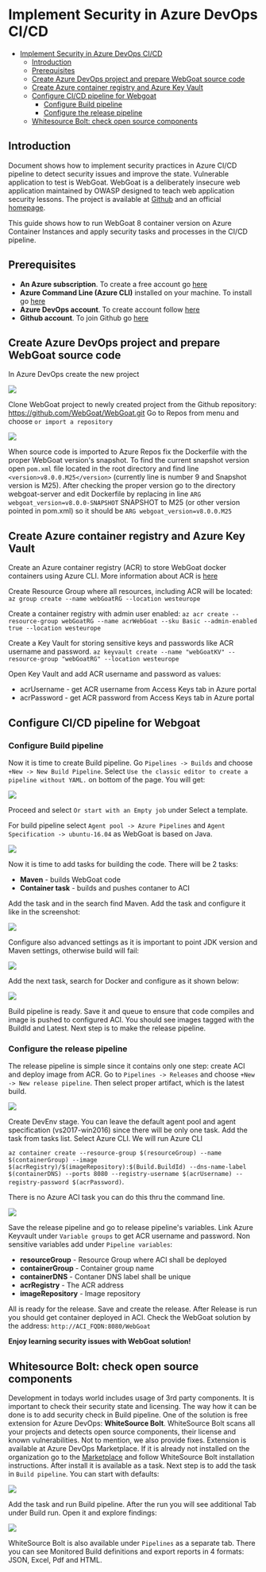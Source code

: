 # Implement Security in Azure DevOps CI/CD

<!-- TOC -->

- [Implement Security in Azure DevOps CI/CD](#implement-security-in-azure-devops-cicd)
  - [Introduction](#introduction)
  - [Prerequisites](#prerequisites)
  - [Create Azure DevOps project and prepare WebGoat source code](#create-azure-devops-project-and-prepare-webgoat-source-code)
  - [Create Azure container registry and Azure Key Vault](#create-azure-container-registry-and-azure-key-vault)
  - [Configure CI/CD pipeline for Webgoat](#configure-cicd-pipeline-for-webgoat)
    - [Configure Build pipeline](#configure-build-pipeline)
    - [Configure the release pipeline](#configure-the-release-pipeline)
  - [Whitesource Bolt: check open source components](#whitesource-bolt-check-open-source-components)

<!-- /TOC -->

## Introduction

Document shows how to implement security practices in Azure CI/CD pipeline to detect security issues and improve the state. Vulnerable application to test is WebGoat.
WebGoat is a deliberately insecure web application maintained by OWASP designed to teach web application security lessons. The project is available at [Github](https://github.com/WebGoat/WebGoat) and an official [homepage](https://www.owasp.org/index.php/Category:OWASP_WebGoat_Project).

This guide shows how to run WebGoat 8 container version on Azure Container Instances and apply security tasks and processes in the CI/CD pipeline.

## Prerequisites

* **An Azure subscription**. To create a free account go [here](https://azure.microsoft.com/en-gb/free/?utm_source=jeliknes&utm_medium=blog&utm_campaign=storage&WT.mc_id=storage-blog-jeliknes)
* **Azure Command Line (Azure CLI)** installed on your machine. To install go [here](https://docs.microsoft.com/en-us/cli/azure/install-azure-cli?view=azure-cli-latest)
* **Azure DevOps account**. To create account follow [here](https://azure.microsoft.com/en-in/services/devops/pipelines/)
* **Github account**. To join Github go [here](https://github.com/join)

## Create Azure DevOps project and prepare WebGoat source code

In Azure DevOps create the new project

![](https://githubpictures.blob.core.windows.net/webgoataci/CreateProject.png)

Clone WebGoat project to newly created project from the Github repository: https://github.com/WebGoat/WebGoat.git
Go to Repos from menu and choose `or import a repository`

![](https://githubpictures.blob.core.windows.net/webgoataci/ImportProject.png)

When source code is imported to Azure Repos fix the Dockerfile with the proper WebGoat version's snapshot. To find the current snapshot version open `pom.xml` file located in the root directory and find line `<version>v8.0.0.M25</version>` (currently line is number 9 and Snapshot version is M25). After checking the proper version go to the directory webgoat-server and edit Dockerfile by replacing in line `ARG webgoat_version=v8.0.0-SNAPSHOT` SNAPSHOT to M25 (or other version pointed in pom.xml) so it should be `ARG webgoat_version=v8.0.0.M25`

## Create Azure container registry and Azure Key Vault

Create an Azure container registry (ACR) to store WebGoat docker containers using Azure CLI. More information about ACR is [here](https://docs.microsoft.com/en-us/azure/container-registry/)

Create Resource Group where all resources, including ACR will be located:
`az group create --name webGoatRG --location westeurope`

Create a container registry with admin user enabled:
`az acr create --resource-group webGoatRG --name acrWebGoat --sku Basic --admin-enabled true --location westeurope`

Create a Key Vault for storing sensitive keys and passwords like ACR username and password.
`az keyvault create --name "webGoatKV" --resource-group "webGoatRG" --location westeurope`

Open Key Vault and add ACR username and password as values:
* acrUsername - get ACR username from Access Keys tab in Azure portal
* acrPassword - get ACR password from Access Keys tab in Azure portal

## Configure CI/CD pipeline for Webgoat

### Configure Build pipeline

Now it is time to create Build pipeline. Go `Pipelines -> Builds` and choose `+New -> New Build Pipeline`. Select `Use the classic editor to create a pipeline without YAML.` on bottom of the page.
You will get:

![](https://githubpictures.blob.core.windows.net/webgoataci/SelectRepositoryBuild.png)

Proceed and select `Or start with an Empty job` under Select a template.

For build pipeline select `Agent pool -> Azure Pipelines` and `Agent Specification -> ubuntu-16.04` as WebGoat is based on Java.

![](https://githubpictures.blob.core.windows.net/webgoataci/UbuntuPool.png)

Now it is time to add tasks for building the code. There will be 2 tasks:

* **Maven** - builds WebGoat code 
* **Container task** - builds and pushes contaner to ACI

Add the task and in the search find Maven. Add the task and configure it like in the screenshot:

![](https://githubpictures.blob.core.windows.net/webgoataci/ConfigureMaven.png)

Configure also advanced settings as it is important to point JDK version and Maven settings, otherwise build will fail:

![](https://githubpictures.blob.core.windows.net/webgoataci/MavenDetails.png)

Add the next task, search for Docker and configure as it shown below:

![](https://githubpictures.blob.core.windows.net/webgoataci/BuildPushContainer.png)

Build pipeline is ready. Save it and queue to ensure that code compiles and image is pushed to configured ACI. You should see images tagged with the BuildId and Latest. Next step is to make the release pipeline.

### Configure the release pipeline

The release pipeline is simple since it contains only one step: create ACI and deploy image from ACR. 
Go to `Pipelines -> Releases` and choose `+New -> New release pipeline`.
Then select proper artifact, which is the latest build.

![](https://githubpictures.blob.core.windows.net/webgoataci/ReleasePipeline.png)

Create DevEnv stage. You can leave the default agent pool and agent specification (vs2017-win2016) since there will be only one task.
Add the task from tasks list. Select Azure CLI. We will run Azure CLI 

`az container create --resource-group $(resourceGroup) --name $(containerGroup) --image $(acrRegistry)/$(imageRepository):$(Build.BuildId) --dns-name-label $(containerDNS) --ports 8080 --registry-username $(acrUsername) --registry-password $(acrPassword)`.

There is no Azure ACI task you can do this thru the command line.

![](https://githubpictures.blob.core.windows.net/webgoataci/DeployContainerToAci.png)

Save the release pipeline and go to release pipeline's variables. Link Azure Keyvault under `Variable groups` to get ACR username and password. Non sensitive variables add under `Pipeline variables`:

* **resourceGroup** - Resource Group where ACI shall be deployed
* **containerGroup** - Container group name
* **containerDNS** - Contaner DNS label shall be unique
* **acrRegistry** - The ACR address
* **imageRepository** - Image repository

All is ready for the release. Save and create the release. After Release is run you should get container deployed in ACI.
Check the WebGoat solution by the address: `http://ACI_FQDN:8080/WebGoat`

**Enjoy learning security issues with WebGoat solution!**

## Whitesource Bolt: check open source components

Development in todays world includes usage of 3rd party components. It is important to check their security state and licensing. The way how it can be done is to add security check in Build pipeline.
One of the solution is free extension for Azure DevOps: **WhiteSource Bolt**.
WhiteSource Bolt scans all your projects and detects open source components, their license and known vulnerabilities. Not to mention, we also provide fixes.
Extension is available at Azure DevOps Marketplace. If it is already not installed on the organization go to the [Marketplace](https://marketplace.visualstudio.com/items?itemName=whitesource.ws-bolt) and follow WhiteSource Bolt installation instructions. After install it is available as a task.
Next step is to add the task in `Build pipeline`. You can start with defaults:

![](https://githubpictures.blob.core.windows.net/webgoataci/WhitesourceBolt.png)

Add the task and run Build pipeline. After the run you will see additional Tab under Build run. Open it and explore findings:

![](https://githubpictures.blob.core.windows.net/webgoataci/WhiteSourceBoltResults.png)

WhiteSource Bolt is also available under `Pipelines` as a separate tab. There you can see Monitored Build definitions and export reports in 4 formats: JSON, Excel, Pdf and HTML.
